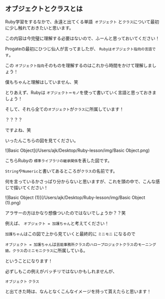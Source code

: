 ## オブジェクトとクラスとは

Ruby学習をするなかで、永遠と出てくる単語` オブジェクト` と`クラス`について最初に少し触れておきたいと思います。

この内容は今完璧に理解する必要はないので、ふーんと思っておいてください！



Progateの最初にひつじ仙人が言ってましたが、 `Rubyはオブジェクト指向の言語です`。

この `オブジェクト指向`そのものを理解するのはこれから時間をかけて理解しましょう！

僕もちゃんと理解はしていません、笑



とりあえず、Rubyは `オブジェクト＝モノ`を使って書いていく言語と思っておきましょう！

そして、それら全ての`オブジェクト`が`クラス`に所属しています！



？？？？



ですよね、笑



いったんこちらの図を見てください。

![Basic Object](/Users/ajk/Desktop/Ruby-lesson/img/Basic Object.png)



こちらRubyの `標準ライブラリの継承関係`を表した図です。

 `String`や`Numeric`と書いてあるところが`クラス`の名前です。

何を言っているかさっぱり分からないと思いますが、これを頭の中で、こんな感じで描いてください！

![Basic Object (1)](/Users/ajk/Desktop/Ruby-lesson/img/Basic Object (1).png)

アラサーの方はかなり想像ついたのではないでしょうか？？笑

例えば、 `オブジェクト = 加護ちゃん`と考えてください！



`加護ちゃん`はこの図で上から見ていくと最終的に `ミニモニ` になるので

`オブジェクト = 加護ちゃん`は`芸能事務所クラス`の`ハロープロジェクトクラス`の`モーニング娘。クラス`の`ミニモニクラス`に所属している。



ということになります！



必ずしもこの例えがバッチリではないかもしれませんが、

`オブジェクト` `クラス`

と出てきた時は、なんとなくこんなイメージを持って貰えたらと思います！




